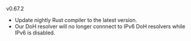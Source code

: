 v0.67.2

- Update nightly Rust compiler to the latest version.
- Our DoH resolver will no longer connnect to IPv6 DoH resolvers while IPv6 is disabled.
